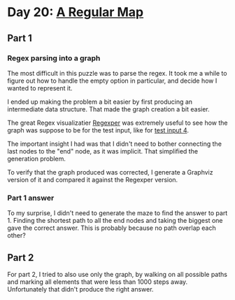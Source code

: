 # Day 20: [A Regular Map](https://adventofcode.com/2018/day/20)

## Part 1

### Regex parsing into a graph

The most difficult in this puzzle was to parse the regex. It took me a while to figure out how to handle the empty option in particular, and decide how I wanted to represent it.

I ended up making the problem a bit easier by first producing an intermediate data structure. That made the graph creation a bit easier.

The great Regex visualizatier [Regexper](https://regexper.com) was extremely useful to see how the graph was suppose to be for the test input, like for [test input 4](https://regexper.com/#%5EESSWWN%28E%7CNNENN%28EESS%28WNSE%7C%29SSS%7CWWWSSSSE%28SW%7CNNNE%29%29%29%24).

The important insight I had was that I didn't need to bother connecting the last nodes to the "end" node, as it was implicit. That simplified the generation problem.

To verify that the graph produced was corrected, I generate a Graphviz version of it and compared it against the Regexper version.

### Part 1 answer

To my surprise, I didn't need to generate the maze to find the answer to part 1. Finding the shortest path to all the end nodes and taking the biggest one gave the correct answer. This is probably because no path overlap each other?

## Part 2

For part 2, I tried to also use only the graph, by walking on all possible paths and marking all elements that were less than 1000 steps away. Unfortunately that didn't produce the right answer.